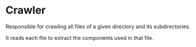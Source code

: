 # Crawler

Responsible for crawling all files of a given directory and its subdirectories.

It reads each file to extract the components used in that file.
